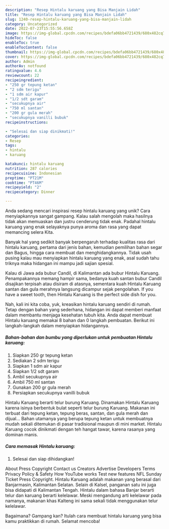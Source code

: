 ```yaml
---
description: "Resep Hintalu karuang yang Bisa Manjain Lidah"
title: "Resep Hintalu karuang yang Bisa Manjain Lidah"
slug: 1240-resep-hintalu-karuang-yang-bisa-manjain-lidah
category: Uncategorized
date: 2022-07-23T15:55:56.658Z
image: https://img-global.cpcdn.com/recipes/bdefa06bb4721439/680x482cq70/hintalu-karuang-foto-resep-utama.jpg
hideToc: false
enableToc: true
enableTocContent: false
thumbnail: https://img-global.cpcdn.com/recipes/bdefa06bb4721439/680x482cq70/hintalu-karuang-foto-resep-utama.jpg
cover: https://img-global.cpcdn.com/recipes/bdefa06bb4721439/680x482cq70/hintalu-karuang-foto-resep-utama.jpg
author: Admin
authorAv: notfound
ratingvalue: 4.6
reviewcount: 22
recipeingredient:
- "250 gr tepung ketan"
- "2 sdm terigu"
- "1 sdm air kapur"
- "1/2 sdt garam"
- "secukupnya air"
- "750 ml santan"
- "200 gr gula merah"
- "secukupnya vanilli bubuk"
recipeinstructions:

- "Selesai dan siap dinikmati!"
categories:
- Resep
tags:
- hintalu
- karuang

katakunci: hintalu karuang 
nutrition: 287 calories
recipecuisine: Indonesian
preptime: "PT21M"
cooktime: "PT46M"
recipeyield: "2"
recipecategory: Dinner

---
```





Anda sedang mencari inspirasi resep hintalu karuang yang unik? Cara menyiapkannya sangat gampang. Kalau salah mengolah maka hasilnya tidak akan memuaskan dan justru cenderung tidak enak. Padahal hintalu karuang yang enak selayaknya punya aroma dan rasa yang dapat memancing selera Kita.





Banyak hal yang sedikit banyak berpengaruh terhadap kualitas rasa dari hintalu karuang, pertama dari jenis bahan, kemudian pemilihan bahan segar dan Bagus, hingga cara membuat dan menghidangkannya. Tidak usah pusing kalau mau menyiapkan hintalu karuang yang enak,      asal sudah tahu triknya maka hidangan ini mampu jadi sajian spesial.














Kalau di Jawa ada bubur Candil, di Kalimantan ada bubur Hintalu Karuang. Penampakannya memang hampir sama, bedanya kuah santan bubur Candil disajikan terpisah atau disiram di atasnya, sementara kuah Hintalu Karuang santan dan gula merahnya langsung dicampur sejak pengolahan. If you have a sweet tooth, then Hintalu Karuang is the perfect side dish for you.






Nah, kali ini kita coba, yuk, kreasikan hintalu karuang sendiri di rumah. Tetap dengan bahan yang sederhana, hidangan ini dapat memberi manfaat dalam membantu menjaga kesehatan tubuh kita. Anda dapat membuat Hintalu karuang memakai 8 bahan dan 0 langkah pembuatan. Berikut ini langkah-langkah dalam menyiapkan hidangannya.

<!--inarticleads1-->

##### Bahan-bahan dan bumbu yang diperlukan untuk pembuatan Hintalu karuang:

1. Siapkan 250 gr tepung ketan
1. Sediakan 2 sdm terigu
1. Siapkan 1 sdm air kapur
1. Siapkan 1/2 sdt garam
1. Ambil secukupnya air
1. Ambil 750 ml santan
1. Gunakan 200 gr gula merah
1. Persiapkan secukupnya vanilli bubuk


Hintalu Karuang berarti telur burung Karuang. Dinamakan Hintalu Karuang karena isinya berbentuk bulat seperti telur burung Karuang. Makanan ini terbuat dari tepung ketan, tepung beras, santan, dan gula merah dan dijual… Bahan utamanya yang berupa tepung ketan untuk membuatnya mudah sekali ditemukan di pasar tradisional maupun di mini market. Hintalu Karuang cocok dinikmati dengan teh hangat tawar, karena rasanya yang dominan manis. 

<!--inarticleads2-->

##### Cara memasak Hintalu karuang:


1. Selesai dan siap dihidangkan!

About Press Copyright Contact us Creators Advertise Developers Terms Privacy Policy &amp; Safety How YouTube works Test new features NFL Sunday Ticket Press Copyright. Hintalu Karuang adalah makanan yang berasal dari Banjarmasin, Kalimantan Selatan. Selain di Kalsel, panganan satu ini juga bisa didapati di Kalimantan Tengah. Hintalu dalam bahasa Banjar berarti telur dan karuang berarti kelelawar. Meski mengandung arti kelelawar pada namanya, makanan khas Kalteng ini sama sekali tidak menggunakan telur kelelawar. 

Bagaimana? Gampang kan? Itulah cara membuat hintalu karuang yang bisa kamu praktikkan di rumah. Selamat mencoba!
